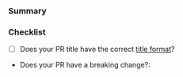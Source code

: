 <!---
Thanks for contributing to the Datadive JavaScript SDK! 🎉

Please fill out the following sections to help us quickly review your pull request.
--->

### Summary

<!-- What does the PR do? -->

### Checklist

* [ ] Does your PR title have the correct [title format](https://github.com/datadive-ai/dave-JavaScript/blob/master/CONTRIBUTING.md#pr-commit-title-conventions)?
* Does your PR have a breaking change?:  <!-- Yes or no -->
